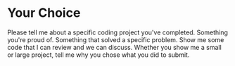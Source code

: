 # Your Choice

Please tell me about a specific coding project you've completed. Something you're proud of. Something that solved a specific problem. Show me some code that I can review and we can discuss. Whether you show me a small or large project, tell me why you chose what you did to submit.
